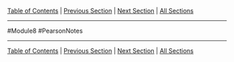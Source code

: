 [Table of Contents](/README.md) | [Previous Section](15.3%20-%20Constructors%20and%20Destructors%20in%20Base%20and%20Derived%20Classes.md) | [Next Section](15.5%20-%20Class%20Hierarchies.md) | [All Sections](/Module%208/Pearson%20Notes/)
***
#Module8 #PearsonNotes
***
[Table of Contents](/README.md) | [Previous Section](15.3%20-%20Constructors%20and%20Destructors%20in%20Base%20and%20Derived%20Classes.md) | [Next Section](15.5%20-%20Class%20Hierarchies.md) | [All Sections](/Module%208/Pearson%20Notes/)